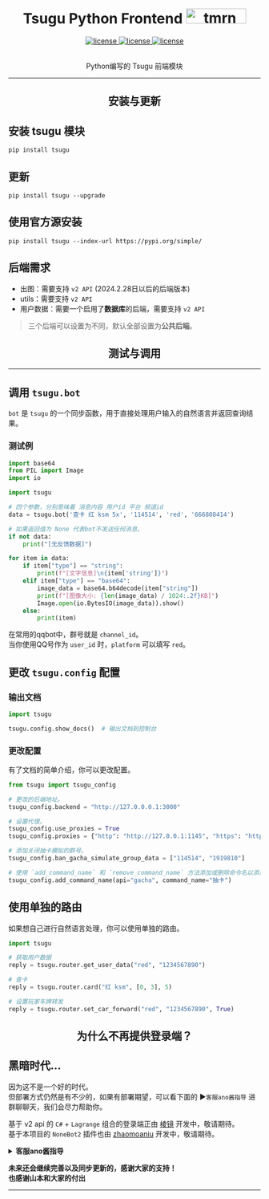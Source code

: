 
<h1 align="center"> Tsugu Python Frontend <img src="./logo.jpg" width="120"" width="30" height="30" alt="tmrn"/> </div></h1>


<p align="center">

<a href="https://github.com/Yamamoto-2/tsugu-bangdream-bot">
    <img src="https://img.shields.io/badge/tsugubangdream bot - v2 api-yellow" alt="license">
  </a>

<a href="https://github.com/kumoSleeping/tsugu-python-frontend?tab=MIT-1-ov-file">
    <img src="https://img.shields.io/github/license/kumoSleeping/tsugu-python-frontend" alt="license">
  </a>
<a href="https://pypi.org/project/tsugu/">
    <img src="https://img.shields.io/pypi/v/tsugu.svg" alt="license">
  </a>

</p>
<p align="center">
<br>  Python编写的 Tsugu 前端模块


***


<h2 align="center"> 安装与更新 </h2>

## 安装 tsugu 模块
```shell
pip install tsugu
```

## 更新
```shell
pip install tsugu --upgrade
```

## 使用官方源安装
```shell
pip install tsugu --index-url https://pypi.org/simple/
```
## 后端需求

- 出图：需要支持 `v2 API` (2024.2.28日以后的后端版本)
- utils：需要支持 `v2 API` 
- 用户数据：需要一个启用了**数据库**的后端，需要支持 `v2 API`

> 三个后端可以设置为不同，默认全部设置为**公共后端**。

<h2 align="center"> 测试与调用 </h2>



***
## 调用 `tsugu.bot`

`bot` 是 `tsugu` 的一个同步函数，用于直接处理用户输入的自然语言并返回查询结果。   

### 测试例

```python
import base64
from PIL import Image
import io

import tsugu

# 四个参数，分别意味着 消息内容 用户id 平台 频道id
data = tsugu.bot('查卡 红 ksm 5x', '114514', 'red', '666808414')

# 如果返回值为 None 代表bot不发送任何消息。
if not data:
    print("[无反馈数据]")

for item in data:
    if item["type"] == "string":
        print(f"[文字信息]\n{item['string']}")
    elif item["type"] == "base64":
        image_data = base64.b64decode(item["string"])
        print(f"[图像大小: {len(image_data) / 1024:.2f}KB]")
        Image.open(io.BytesIO(image_data)).show()
    else:
        print(item)
```

在常用的qqbot中，群号就是 `channel_id`。   
当你使用QQ号作为 `user_id` 时，`platform` 可以填写 `red`。   


## 更改 `tsugu.config` 配置

### 输出文档
```py
import tsugu

tsugu.config.show_docs()  # 输出文档到控制台
```

### 更改配置

有了文档的简单介绍，你可以更改配置。   
```py
from tsugu import tsugu_config

# 更改的后端地址。
tsugu_config.backend = "http://127.0.0.0.1:3000"

# 设置代理。
tsugu_config.use_proxies = True
tsugu_config.proxies = {"http": "http://127.0.0.1:1145", "https": "http://127.0.0.1:1919"}

# 添加关闭抽卡模拟的群号。
tsugu_config.ban_gacha_simulate_group_data = ["114514", "1919810"]

# 使用 `add_command_name` 和 `remove_command_name` 方法添加或删除命令名以添加别名或关闭命令。
tsugu_config.add_command_name(api="gacha", command_name="抽卡")
```



## 使用单独的路由

如果想自己进行自然语言处理，你可以使用单独的路由。

```py
import tsugu

# 获取用户数据
reply = tsugu.router.get_user_data("red", "1234567890")

# 查卡
reply = tsugu.router.card("红 ksm", [0, 3], 5)

# 设置玩家车牌转发
reply = tsugu.router.set_car_forward("red", "1234567890", True)
```


<h2 align="center"> 为什么不再提供登录端？ </h2>

## 黑暗时代...

因为这不是一个好的时代。   
但部署方式仍然是有不少的，如果有部署期望，可以看下面的 ▶️`客服ano酱指导` 进群聊聊天，我们会尽力帮助你。

基于 v2 api 的 `C#` + `Lagrange` 组合的登录端正由 [棱镜](https://github.com/DreamPrism) 开发中，敬请期待。   
基于本项目的 `NoneBot2` 插件也由 [zhaomoaniu](https://github.com/zhaomaoniupi) 开发中，敬请期待。   



 <details>
<summary><b>客服ano酱指导</b></summary>
 
**注意，如果你不知道什么是BanGDream，请不要随意加群**    
**本群还是欢迎加群的（**    
[BanGDreamBot开发聊天群](https://qm.qq.com/q/zjUPQkrdpm)   
温馨的聊天环境～   

</details>

**未来还会继续完善以及同步更新的，感谢大家的支持！**   
**也感谢山本和大家的付出**

***






